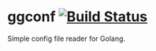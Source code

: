 # ggconf [![Build Status](https://travis-ci.org/crackcell/ggconf.svg?branch=master)](https://travis-ci.org/crackcell/ggconf)

Simple config file reader for Golang.
